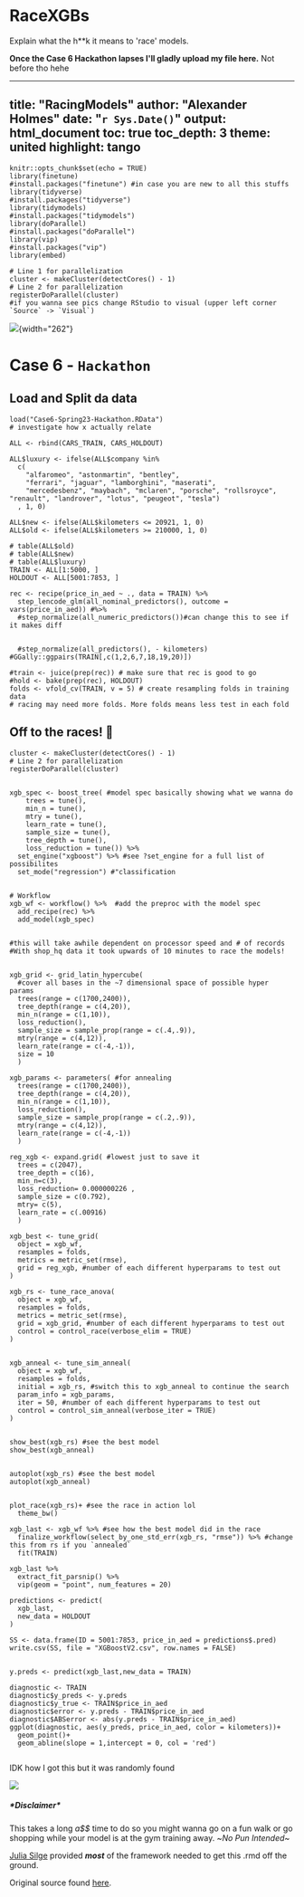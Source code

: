 # RaceXGBs
Explain what the h**k it means to 'race' models.


**Once the Case 6 Hackathon lapses I'll gladly upload my file here.** 
Not before tho hehe

---
title: "RacingModels"
author: "Alexander Holmes"
date: "`r Sys.Date()`"
output: html_document
toc: true
toc_depth: 3
theme: united
highlight: tango
---

```{r setup, include=FALSE}
knitr::opts_chunk$set(echo = TRUE)
library(finetune)
#install.packages("finetune") #in case you are new to all this stuffs
library(tidyverse)
#install.packages("tidyverse")
library(tidymodels)
#install.packages("tidymodels")
library(doParallel)
#install.packages("doParallel") 
library(vip)
#install.packages("vip")
library(embed)

# Line 1 for parallelization
cluster <- makeCluster(detectCores() - 1)
# Line 2 for parallelization
registerDoParallel(cluster)
#if you wanna see pics change RStudio to visual (upper left corner `Source` -> `Visual`)
```

![](https://upload.wikimedia.org/wikipedia/commons/6/69/XGBoost_logo.png){width="262"}

# Case 6 - `Hackathon`

## Load and Split da data

```{r}
load("Case6-Spring23-Hackathon.RData")
# investigate how x actually relate

ALL <- rbind(CARS_TRAIN, CARS_HOLDOUT)

ALL$luxury <- ifelse(ALL$company %in%
  c(
    "alfaromeo", "astonmartin", "bentley",
    "ferrari", "jaguar", "lamborghini", "maserati",
    "mercedesbenz", "maybach", "mclaren", "porsche", "rollsroyce", "renault", "landrover", "lotus", "peugeot", "tesla")
  , 1, 0)

ALL$new <- ifelse(ALL$kilometers <= 20921, 1, 0)
ALL$old <- ifelse(ALL$kilometers >= 210000, 1, 0)

# table(ALL$old)
# table(ALL$new)
# table(ALL$luxury)
TRAIN <- ALL[1:5000, ]
HOLDOUT <- ALL[5001:7853, ]

rec <- recipe(price_in_aed ~ ., data = TRAIN) %>%
  step_lencode_glm(all_nominal_predictors(), outcome = vars(price_in_aed)) #%>%
  #step_normalize(all_numeric_predictors())#can change this to see if it makes diff 
  

  #step_normalize(all_predictors(), - kilometers) 
#GGally::ggpairs(TRAIN[,c(1,2,6,7,18,19,20)])

#train <- juice(prep(rec)) # make sure that rec is good to go
#hold <- bake(prep(rec), HOLDOUT)
folds <- vfold_cv(TRAIN, v = 5) # create resampling folds in training data
# racing may need more folds. More folds means less test in each fold

```

## Off to the races! 🏇

```{r}
cluster <- makeCluster(detectCores() - 1)
# Line 2 for parallelization
registerDoParallel(cluster)


xgb_spec <- boost_tree( #model spec basically showing what we wanna do    
    trees = tune(),
    min_n = tune(),
    mtry = tune(),
    learn_rate = tune(),
    sample_size = tune(),
    tree_depth = tune(),
    loss_reduction = tune()) %>% 
  set_engine("xgboost") %>% #see ?set_engine for a full list of possibilites
  set_mode("regression") #"classification


# Workflow
xgb_wf <- workflow() %>%  #add the preproc with the model spec
  add_recipe(rec) %>% 
  add_model(xgb_spec)


#this will take awhile dependent on processor speed and # of records
#With shop_hq data it took upwards of 10 minutes to race the models!


xgb_grid <- grid_latin_hypercube( 
  #cover all bases in the ~7 dimensional space of possible hyper params
  trees(range = c(1700,2400)),
  tree_depth(range = c(4,20)),
  min_n(range = c(1,10)),
  loss_reduction(),
  sample_size = sample_prop(range = c(.4,.9)),
  mtry(range = c(4,12)),
  learn_rate(range = c(-4,-1)),
  size = 10
  )

xgb_params <- parameters( #for annealing
  trees(range = c(1700,2400)),
  tree_depth(range = c(4,20)),
  min_n(range = c(1,10)),
  loss_reduction(),
  sample_size = sample_prop(range = c(.2,.9)),
  mtry(range = c(4,12)),
  learn_rate(range = c(-4,-1))
  )

reg_xgb <- expand.grid( #lowest just to save it 
  trees = c(2047),
  tree_depth = c(16),
  min_n=c(3),
  loss_reduction= 0.000000226 ,
  sample_size = c(0.792),
  mtry= c(5),
  learn_rate = c(.00916)
  )

xgb_best <- tune_grid(
  object = xgb_wf,
  resamples = folds,
  metrics = metric_set(rmse),
  grid = reg_xgb, #number of each different hyperparams to test out
)

xgb_rs <- tune_race_anova(
  object = xgb_wf,
  resamples = folds,
  metrics = metric_set(rmse),
  grid = xgb_grid, #number of each different hyperparams to test out
  control = control_race(verbose_elim = TRUE)
)


xgb_anneal <- tune_sim_anneal(
  object = xgb_wf,
  resamples = folds,
  initial = xgb_rs, #switch this to xgb_anneal to continue the search
  param_info = xgb_params,
  iter = 50, #number of each different hyperparams to test out
  control = control_sim_anneal(verbose_iter = TRUE)
)


show_best(xgb_rs) #see the best model
show_best(xgb_anneal)


autoplot(xgb_rs) #see the best model
autoplot(xgb_anneal)


plot_race(xgb_rs)+ #see the race in action lol 
  theme_bw()

xgb_last <- xgb_wf %>% #see how the best model did in the race
  finalize_workflow(select_by_one_std_err(xgb_rs, "rmse")) %>% #change this from rs if you `annealed`
  fit(TRAIN)

xgb_last %>%
  extract_fit_parsnip() %>%
  vip(geom = "point", num_features = 20)

predictions <- predict(
  xgb_last,
  new_data = HOLDOUT
)

SS <- data.frame(ID = 5001:7853, price_in_aed = predictions$.pred)
write.csv(SS, file = "XGBoostV2.csv", row.names = FALSE)
```

```{r}

y.preds <- predict(xgb_last,new_data = TRAIN)

diagnostic <- TRAIN
diagnostic$y_preds <- y.preds
diagnostic$y_true <- TRAIN$price_in_aed
diagnostic$error <- y.preds - TRAIN$price_in_aed
diagnostic$ABSerror <- abs(y.preds - TRAIN$price_in_aed)
ggplot(diagnostic, aes(y_preds, price_in_aed, color = kilometers))+
  geom_point()+
  geom_abline(slope = 1,intercept = 0, col = 'red')


```

IDK how I got this but it was randomly found

![](images/CURRENT%20KAGGLE%20WIN4-13-2023-01.png)

##### \*Disclaimer\*

This takes a long *a\$\$* time to do so you might wanna go on a fun walk or go shopping while your model is at the gym training away. ~*No Pun Intended*~

[Julia Silge](https://juliasilge.com/) provided ***most*** of the framework needed to get this .rmd off the ground.

Original source found [here](https://juliasilge.com/blog/baseball-racing/).
